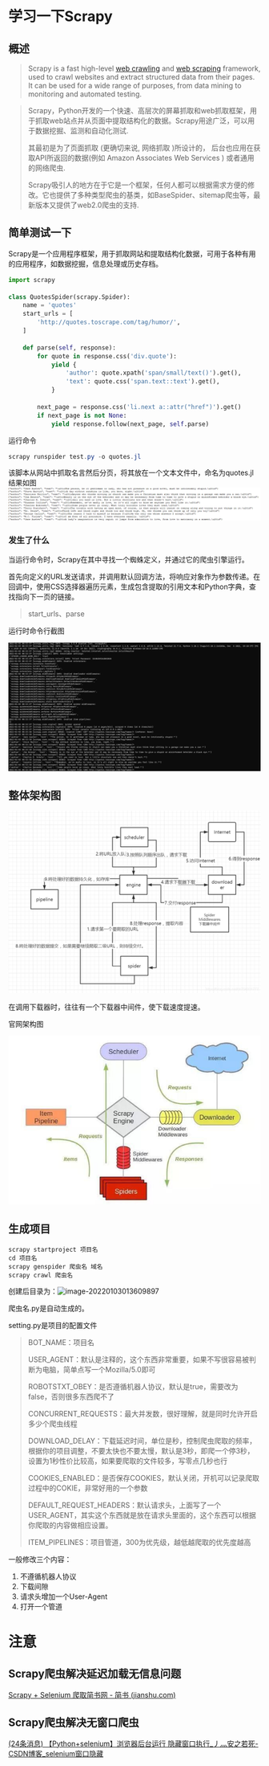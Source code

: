 # 学习一下Scrapy

## 概述

> Scrapy is a fast high-level [web crawling](https://en.wikipedia.org/wiki/Web_crawler) and [web scraping](https://en.wikipedia.org/wiki/Web_scraping) framework, used to crawl websites and extract structured data from their pages. It can be used for a wide range of purposes, from data mining to monitoring and automated testing.

> Scrapy，Python开发的一个快速、高层次的屏幕抓取和web抓取框架，用于抓取web站点并从页面中提取结构化的数据。Scrapy用途广泛，可以用于数据挖掘、监测和自动化测试.
>
> 其最初是为了页面抓取 (更确切来说, 网络抓取 )所设计的， 后台也应用在获取API所返回的数据(例如 Amazon Associates Web Services ) 或者通用的网络爬虫.
>
> Scrapy吸引人的地方在于它是一个框架，任何人都可以根据需求方便的修改。它也提供了多种类型爬虫的基类，如BaseSpider、sitemap爬虫等，最新版本又提供了web2.0爬虫的支持.

## 简单测试一下

Scrapy是一个应用程序框架，用于抓取网站和提取结构化数据，可用于各种有用的应用程序，如数据挖掘，信息处理或历史存档。

```python
import scrapy

class QuotesSpider(scrapy.Spider):
    name = 'quotes'
    start_urls = [
        'http://quotes.toscrape.com/tag/humor/',
    ]

    def parse(self, response):
        for quote in response.css('div.quote'):
            yield {
                'author': quote.xpath('span/small/text()').get(),
                'text': quote.css('span.text::text').get(),
            }

        next_page = response.css('li.next a::attr("href")').get()
        if next_page is not None:
            yield response.follow(next_page, self.parse)
```

运行命令

```powershell
scrapy runspider test.py -o quotes.jl
```

该脚本从网站中抓取名言然后分页，将其放在一个文本文件中，命名为quotes.jl
结果如图
![image-20220103010335021](https://raw.githubusercontent.com/lant34m/pic/main/image-20220103010335021.png)

### 发生了什么

当运行命令时，Scrapy在其中寻找一个蜘蛛定义，并通过它的爬虫引擎运行。

首先向定义的URL发送请求，并调用默认回调方法，将响应对象作为参数传递。在回调中，使用CSS选择器遍历元素，生成包含提取的引用文本和Python字典，查找指向下一页的链接。

> start_urls、parse

运行时命令行截图

![image-20220103011147510](https://raw.githubusercontent.com/lant34m/pic/main/image-20220103011147510.png)

## 整体架构图

![img](https://raw.githubusercontent.com/lant34m/pic/main/20200321114058862.png)

在调用下载器时，往往有一个下载器中间件，使下载速度提速。

官网架构图

![img](https://raw.githubusercontent.com/lant34m/pic/main/aHR0cHM6Ly9zczIuYmFpZHUuY29tLzZPTllzamlwMFFJWjh0eWhucS9pdC91PTE3NzI5Mjc2NjMsMjU1MjMyNjEyOCZmbT0xNzMmYXBwPTQ5JmY9SlBFRw)

## 生成项目

```
scrapy startproject 项目名
cd 项目名
scrapy genspider 爬虫名 域名
scrapy crawl 爬虫名
```

 创建后目录为：![image-20220103013609897](C:\Users\LanT34m\AppData\Roaming\Typora\typora-user-images\image-20220103013609897.png)

爬虫名.py是自动生成的。

setting.py是项目的配置文件

> BOT_NAME：项目名
>
> USER_AGENT：默认是注释的，这个东西非常重要，如果不写很容易被判断为电脑，简单点写一个Mozilla/5.0即可
>
> ROBOTSTXT_OBEY：是否遵循机器人协议，默认是true，需要改为false，否则很多东西爬不了
>
>  CONCURRENT_REQUESTS：最大并发数，很好理解，就是同时允许开启多少个爬虫线程
>
> DOWNLOAD_DELAY：下载延迟时间，单位是秒，控制爬虫爬取的频率，根据你的项目调整，不要太快也不要太慢，默认是3秒，即爬一个停3秒，设置为1秒性价比较高，如果要爬取的文件较多，写零点几秒也行
>
> COOKIES_ENABLED：是否保存COOKIES，默认关闭，开机可以记录爬取过程中的COKIE，非常好用的一个参数
>
> DEFAULT_REQUEST_HEADERS：默认请求头，上面写了一个USER_AGENT，其实这个东西就是放在请求头里面的，这个东西可以根据你爬取的内容做相应设置。
>
> ITEM_PIPELINES：项目管道，300为优先级，越低越爬取的优先度越高

一般修改三个内容：

1. 不遵循机器人协议
2. 下载间隙
3. 请求头增加一个User-Agent
4. 打开一个管道



# 注意

## Scrapy爬虫解决延迟加载无信息问题

[Scrapy + Selenium 爬取简书网 - 简书 (jianshu.com)](https://www.jianshu.com/p/1875bb03001c)

## Scrapy爬虫解决无窗口爬虫

[(24条消息) 【Python+selenium】浏览器后台运行 隐藏窗口执行_丿灬安之若死-CSDN博客_selenium窗口隐藏](https://blog.csdn.net/mp624183768/article/details/86755892)

